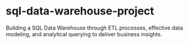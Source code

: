 # sql-data-warehouse-project
Building a SQL Data Warehouse through ETL processes, effective data modeling, and analytical querying to deliver business insights.

